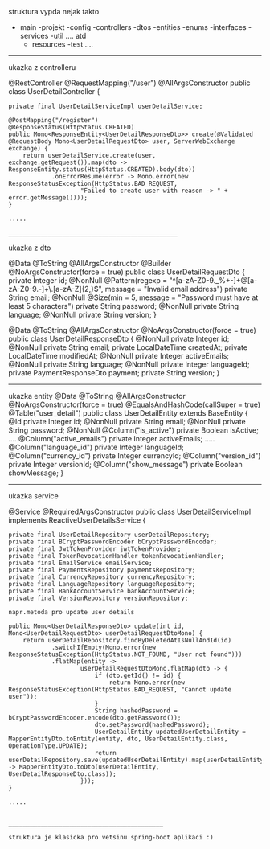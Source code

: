 struktura vypda nejak takto
- main
	-projekt
	    -config
		-controllers
		-dtos
		-entities
		-enums
		-interfaces
		-services
	    -util
		.... atd
	- resources
-test
		....
		
		
		
____________________________________________

ukazka z controlleru

@RestController
@RequestMapping("/user")
@AllArgsConstructor
public class UserDetailController {

    private final UserDetailServiceImpl userDetailService;
	
	@PostMapping("/register")
    @ResponseStatus(HttpStatus.CREATED)
    public Mono<ResponseEntity<UserDetailResponseDto>> create(@Validated @RequestBody Mono<UserDetailRequestDto> user, ServerWebExchange exchange) {
        return userDetailService.create(user, exchange.getRequest()).map(dto -> ResponseEntity.status(HttpStatus.CREATED).body(dto))
                .onErrorResume(error -> Mono.error(new ResponseStatusException(HttpStatus.BAD_REQUEST,
                        "Failed to create user with reason -> " + error.getMessage())));
    }
	
	.....
	
	_______________________________________________
	
ukazka z dto

@Data
@ToString
@AllArgsConstructor
@Builder
@NoArgsConstructor(force = true)
public class UserDetailRequestDto {
    private Integer id;
    @NonNull
    @Pattern(regexp = "^[a-zA-Z0-9._%+-]+@[a-zA-Z0-9.-]+\\.[a-zA-Z]{2,}$", message = "Invalid email address")
    private String email;
    @NonNull
    @Size(min = 5, message = "Password must have at least 5 characters")
    private String password;
    @NonNull
    private String language;
    @NonNull
    private String version;
}

@Data
@ToString
@AllArgsConstructor
@NoArgsConstructor(force = true)
public class UserDetailResponseDto {
    @NonNull
    private Integer id;
    @NonNull
    private String email;
    private LocalDateTime createdAt;
    private LocalDateTime modifiedAt;
    @NonNull
    private Integer activeEmails;
    @NonNull
    private String language;
    @NonNull
    private Integer languageId;
    private PaymentResponseDto payment;
    private String version;
}

__________________________________________________
ukazka entity
@Data
@ToString
@AllArgsConstructor
@NoArgsConstructor(force = true)
@EqualsAndHashCode(callSuper = true)
@Table("user_detail")
public class UserDetailEntity extends BaseEntity {
    @Id
    private Integer id;
    @NonNull
    private String email;
    @NonNull
    private String password;
    @NonNull
    @Column("is_active")
    private Boolean isActive;
   ....
    @Column("active_emails")
    private Integer activeEmails;
  .....
    @Column("language_id")
    private Integer languageId;
    @Column("currency_id")
    private Integer currencyId;
    @Column("version_id")
    private Integer versionId;
    @Column("show_message")
    private Boolean showMessage;
}

_______________________________________________
ukazka service

@Service
@RequiredArgsConstructor
public class UserDetailServiceImpl implements ReactiveUserDetailsService {

    private final UserDetailRepository userDetailRepository;
    private final BCryptPasswordEncoder bCryptPasswordEncoder;
    private final JwtTokenProvider jwtTokenProvider;
    private final TokenRevocationHandler tokenRevocationHandler;
    private final EmailService emailService;
    private final PaymentsRepository paymentsRepository;
    private final CurrencyRepository currencyRepository;
    private final LanguageRepository languageRepository;
    private final BankAccountService bankAccountService;
    private final VersionRepository versionRepository;
	
	napr.metoda pro update user details
	
	public Mono<UserDetailResponseDto> update(int id, Mono<UserDetailRequestDto> userDetailRequestDtoMono) {
        return userDetailRepository.findByDeletedAtIsNullAndId(id)
                .switchIfEmpty(Mono.error(new ResponseStatusException(HttpStatus.NOT_FOUND, "User not found")))
                .flatMap(entity ->
                        userDetailRequestDtoMono.flatMap(dto -> {
                            if (dto.getId() != id) {
                                return Mono.error(new ResponseStatusException(HttpStatus.BAD_REQUEST, "Cannot update user"));
                            }
                            String hashedPassword = bCryptPasswordEncoder.encode(dto.getPassword());
                            dto.setPassword(hashedPassword);
                            UserDetailEntity updatedUserDetailEntity = MapperEntityDto.toEntity(entity, dto, UserDetailEntity.class, OperationType.UPDATE);
                            return userDetailRepository.save(updatedUserDetailEntity).map(userDetailEntity -> MapperEntityDto.toDto(userDetailEntity, UserDetailResponseDto.class));
                        }));
    }
	
	.....
	
	
	___________________________________________
	
	struktura je klasicka pro vetsinu spring-boot aplikaci :)
